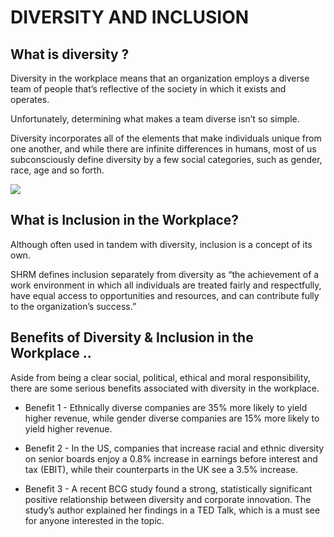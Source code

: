 # DIVERSITY AND INCLUSION

## What is diversity ?

Diversity in the workplace means that an organization employs a diverse team of people that’s reflective of the society in which it exists and operates.

Unfortunately, determining what makes a team diverse isn’t so simple.

Diversity incorporates all of the elements that make individuals unique from one another, and while there are infinite differences in humans, most of us subconsciously define diversity by a few social categories, such as gender, race, age and so forth.


![](https://www.worldatwork.org/workspan/media/DiversityInclusion.jpg)

## What is Inclusion in the Workplace?

Although often used in tandem with diversity, inclusion is a concept of its own.

SHRM defines inclusion separately from diversity as “the achievement of a work environment in which all individuals are treated fairly and respectfully, have equal access to opportunities and resources, and can contribute fully to the organization’s success.”

## Benefits of Diversity & Inclusion in the Workplace ..

Aside from being a clear social, political, ethical and moral responsibility, there are some serious benefits associated with diversity in the workplace.

- Benefit 1 - Ethnically diverse companies are 35% more likely to yield higher revenue, while gender diverse companies are 15% more likely to yield higher revenue.

- Benefit 2 - In the US, companies that increase racial and ethnic diversity on senior boards enjoy a 0.8% increase in earnings before interest and tax (EBIT), while their counterparts in the UK see a 3.5% increase.

- Benefit 3 - A recent BCG study found a strong, statistically significant positive relationship between diversity and corporate innovation. The study’s author explained her findings in a TED Talk, which is a must see for anyone interested in the topic.
